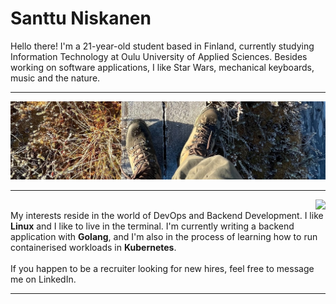# Santtu Niskanen

Hello there! I'm a 21-year-old student based in Finland, currently studying Information Technology at Oulu University of Applied Sciences.
Besides working on software applications, I like Star Wars, mechanical keyboards, music and the nature.

---

<p align="center">
    <img src="linkedinheader.jpeg">
</p>

---
<img align="right" src="https://github-readme-stats.vercel.app/api/top-langs/?username=santtuniskanen&hide_progress=true&theme=merko">
<br clear="left">
My interests reside in the world of DevOps and Backend Development. I like <strong>Linux</strong> and I like to live in the terminal.
I'm currently writing a backend application with <strong>Golang</strong>, and I'm also in the process of learning how to run containerised workloads in <strong>Kubernetes</strong>.
<br><br>
If you happen to be a recruiter looking for new hires, feel free to message me on LinkedIn.

---
